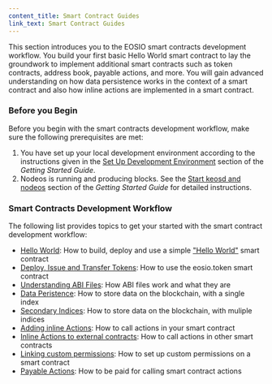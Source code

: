 ```yaml
---
content_title: Smart Contract Guides
link_text: Smart Contract Guides
---
```


This section introduces you to the EOSIO smart contracts development workflow. You build your first basic Hello World smart contract to lay the groundwork to implement additional smart contracts such as token contracts, address book, payable actions, and more. You will gain advanced understanding on how data persistence works in the context of a smart contract and also how inline actions are implemented in a smart contract. 

### Before you Begin
Before you begin with the smart contracts development workflow, make sure the following prerequisites	are met:


1. You have set up your local development environment according to the instructions given in the [Set Up Development Environment]() section of the _Getting Started Guide_.
2. Nodeos is running and producing blocks. See the [Start keosd and nodeos]() section of the _Getting Started Guide_ for detailed instructions. 

### Smart Contracts Development Workflow
The following list provides topics to get your started with the smart contract development workflow:

* [Hello World](10_hello-world.md): How to build, deploy and use a simple ["Hello World"](10_hello-world.md) smart contract
* [Deploy, Issue and Transfer Tokens](20_deploy-issue-and-transfer-tokens.md): How to use the eosio.token smart contract
* [Understanding ABI Files](30_understanding-ABI-files.md): How ABI files work and what they are 
* [Data Peristence](40_data-persistence.md): How to store data on the blockchain, with a single index
* [Secondary Indices](50_secondary-indices.md): How to store data on the blockchain, with muliple indices
* [Adding inline Actions](60_adding-inline-actions.md): How to call actions in your smart contract
* [Inline Actions to external contracts](70_inline-action-to-external-contract.md): How to call actions in other smart contracts
* [Linking custom permissions](80_linking-custom-permission.md): How to set up custom permissions on a smart contract
* [Payable Actions](90_payable-actions.md): How to be paid for calling smart contract actions
